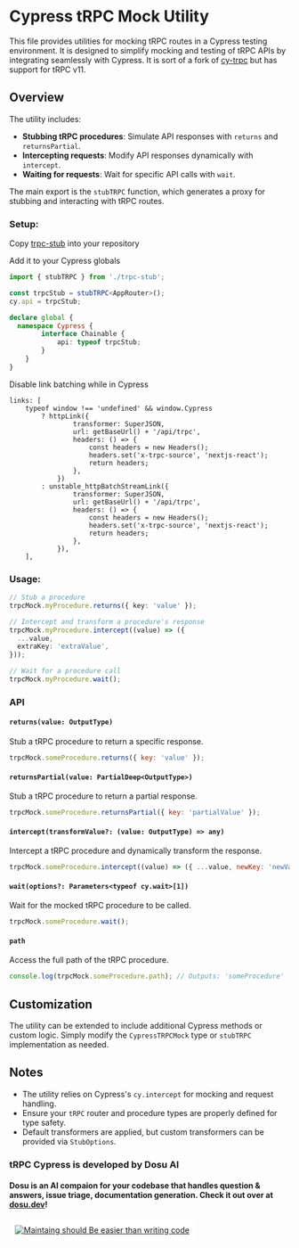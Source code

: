 # Cypress tRPC Mock Utility

This file provides utilities for mocking tRPC routes in a Cypress testing environment. It is designed to simplify mocking and testing of tRPC APIs by integrating seamlessly with Cypress. It is sort of a fork of [cy-trpc](https://github.com/varugasu/cy-trpc) but has support for tRPC v11.

## Overview

The utility includes:
- **Stubbing tRPC procedures**: Simulate API responses with `returns` and `returnsPartial`.
- **Intercepting requests**: Modify API responses dynamically with `intercept`.
- **Waiting for requests**: Wait for specific API calls with `wait`.

The main export is the `stubTRPC` function, which generates a proxy for stubbing and interacting with tRPC routes.

### Setup:

Copy [trpc-stub](https://github.com/dosu-ai/trpc-cypress/blob/main/trpc-stub.ts) into your repository

Add it to your Cypress globals
```ts
import { stubTRPC } from './trpc-stub';

const trpcStub = stubTRPC<AppRouter>();
cy.api = trpcStub;

declare global {
  namespace Cypress {
		interface Chainable {
			api: typeof trpcStub;
		}
	}
}
```

Disable link batching while in Cypress
```
links: [
	typeof window !== 'undefined' && window.Cypress
		? httpLink({
				transformer: SuperJSON,
				url: getBaseUrl() + '/api/trpc',
				headers: () => {
					const headers = new Headers();
					headers.set('x-trpc-source', 'nextjs-react');
					return headers;
				},
			})
		: unstable_httpBatchStreamLink({
				transformer: SuperJSON,
				url: getBaseUrl() + '/api/trpc',
				headers: () => {
					const headers = new Headers();
					headers.set('x-trpc-source', 'nextjs-react');
					return headers;
				},
			}),
	],
```

### Usage:
```ts
// Stub a procedure
trpcMock.myProcedure.returns({ key: 'value' });

// Intercept and transform a procedure's response
trpcMock.myProcedure.intercept((value) => ({
  ...value,
  extraKey: 'extraValue',
}));

// Wait for a procedure call
trpcMock.myProcedure.wait();
```

### API

#### `returns(value: OutputType)`

Stub a tRPC procedure to return a specific response.

```js
trpcMock.someProcedure.returns({ key: 'value' });
```

#### `returnsPartial(value: PartialDeep<OutputType>)`

Stub a tRPC procedure to return a partial response.

```js
trpcMock.someProcedure.returnsPartial({ key: 'partialValue' });
```

#### `intercept(transformValue?: (value: OutputType) => any)`

Intercept a tRPC procedure and dynamically transform the response.

```js
trpcMock.someProcedure.intercept((value) => ({ ...value, newKey: 'newValue' }));
```

#### `wait(options?: Parameters<typeof cy.wait>[1])`

Wait for the mocked tRPC procedure to be called.

```js
trpcMock.someProcedure.wait();
```

#### `path`

Access the full path of the tRPC procedure.

```js
console.log(trpcMock.someProcedure.path); // Outputs: 'someProcedure'
```

## Customization

The utility can be extended to include additional Cypress methods or custom logic. Simply modify the `CypressTRPCMock` type or `stubTRPC` implementation as needed.

## Notes

- The utility relies on Cypress's `cy.intercept` for mocking and request handling.
- Ensure your `tRPC` router and procedure types are properly defined for type safety.
- Default transformers are applied, but custom transformers can be provided via `StubOptions`.

### tRPC Cypress is developed by Dosu AI 

#### Dosu is an AI compaion for your codebase that handles question & answers, issue triage, documentation generation. Check it out over at [dosu.dev](https://dosu.dev/?ref=cy-trpc)!

<a href='https://dosu.dev/' style="background: white; display: inline-block; padding: 10px;">
  <img src="https://dosu.dev/maintaining-should-be-easier.jpg" alt="Maintaing should Be easier than writing code" />
</a>
